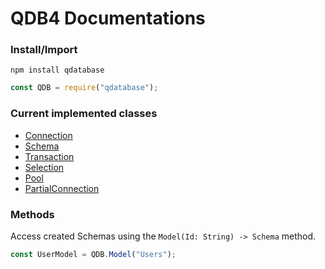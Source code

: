 
# QDB4 Documentations

### Install/Import
`npm install qdatabase`
```js
const QDB = require("qdatabase");
```

### Current implemented classes
* [Connection](https://github.com/QSmally/QDB/blob/v4/Documentation/Connection.md)
* [Schema](https://github.com/QSmally/QDB/blob/v4/Documentation/Schema.md)
* [Transaction](https://github.com/QSmally/QDB/blob/v4/Documentation/Transaction.md)
* [Selection](https://github.com/QSmally/QDB/blob/v4/Documentation/Selection.md)
* [Pool](https://github.com/QSmally/QDB/blob/v4/Documentation/Pool.md)
* [PartialConnection](https://github.com/QSmally/QDB/blob/v4/Documentation/PartialConnection.md)

### Methods
Access created Schemas using the `Model(Id: String) -> Schema` method.
```js
const UserModel = QDB.Model("Users");
```
